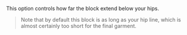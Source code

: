 
This option controls how far the block extend below your hips.

> Note that by default this block is as long as your hip line, which is almost certainly too short for the final garment.
